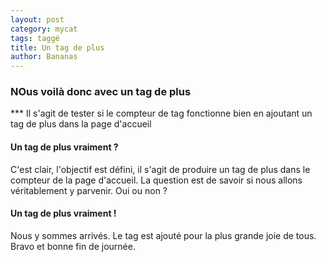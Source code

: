```yaml
---
layout: post
category: mycat
tags: taggé
title: Un tag de plus
author: Bananas
---
```


### NOus voilà donc avec un tag de plus
*** Il s'agit de tester si le compteur de tag fonctionne bien en ajoutant un tag de plus dans la page d'accueil

#### Un tag de plus vraiment ?
C'est clair, l'objectif est défini, il s'agit de produire un tag de plus dans le compteur de la page d'accueil. La question est de savoir si nous allons véritablement y parvenir. Oui ou non ?

#### Un tag de plus vraiment !
Nous y sommes arrivés. Le tag est ajouté pour la plus grande joie de tous. Bravo et bonne fin de journée.